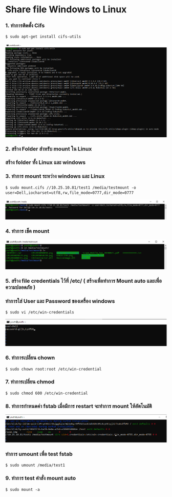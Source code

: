 # Share file Windows to Linux

### 1.	ทำการติดตั้ง Cifs 
~~~
$ sudo apt-get install cifs-utils
~~~
![Editor preferences pane](https://github.com/youthza/BackupWindowsLinux/blob/main/Share_windowstoLinux/1.png)
### 2.	สร้าง Folder สำหรับ mount ใน Linux
### สร้าง folder ทั้ง Linux และ windows
### 3.	ทำการ mount ระหว่าง windows และ Linux
~~~
$ sudo mount.cifs //10.25.10.81/test1 /media/testmount -o user=Dell,iocharset=utf8,rw,file_mode=0777,dir_mode=0777
~~~
![Editor preferences pane](https://github.com/youthza/BackupWindowsLinux/blob/main/Share_windowstoLinux/3.png)
### 4.	ทำการ เช็ค mount 
![Editor preferences pane](https://github.com/youthza/BackupWindowsLinux/blob/main/Share_windowstoLinux/4.png)
### 5.	สร้าง file credentials ไว้ที่ /etc/ ( สร้างเพื่อทำการ Mount auto และเพื่อความปลอดภัย )
### ทำการใส่ User และ Password ของเครื่อง windows
~~~
$ sudo vi /etc/win-credentials
~~~
![Editor preferences pane](https://github.com/youthza/BackupWindowsLinux/blob/main/Share_windowstoLinux/5.png)
### 6.	ทำการเปลี่ยน chown
~~~
$ sudo chown root:root /etc/win-credential
~~~
### 7.	ทำการเปลี่ยน chmod
~~~
$ sudo chmod 600 /etc/win-credential
~~~
### 8.	ทำการกำหนดค่า fstab เมื่อมีการ restart จะทำการ mount ให้อัตโนมัติ
![Editor preferences pane](https://github.com/youthza/BackupWindowsLinux/blob/main/Share_windowstoLinux/6.png)
### ทำการ umount เพื่อ test fstab
~~~
$ sudo umount /media/test1	
~~~
### 9.	ทำการ test คำสั่ง mount auto
~~~
$ sudo mount -a
~~~
